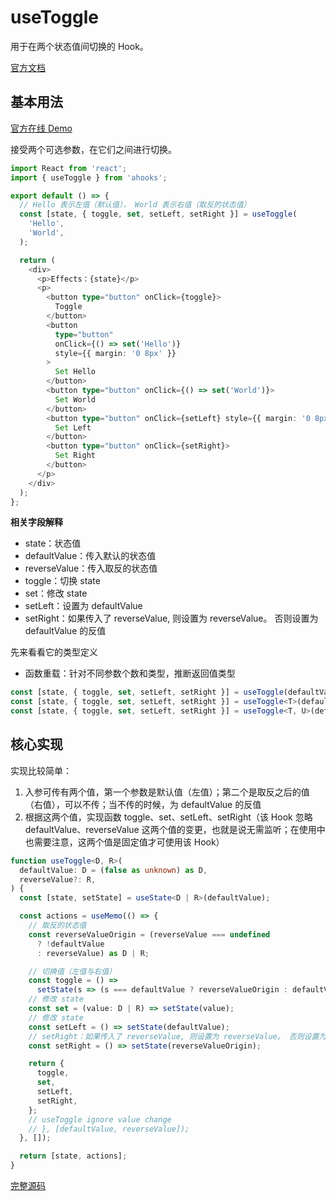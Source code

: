 # useToggle

用于在两个状态值间切换的 Hook。

[官方文档](https://ahooks.js.org/zh-CN/hooks/use-toggle)

## 基本用法

[官方在线 Demo](https://ahooks.js.org/~demos/usesetstate-demo2/)

接受两个可选参数，在它们之间进行切换。

```ts
import React from 'react';
import { useToggle } from 'ahooks';

export default () => {
  // Hello 表示左值（默认值）， World 表示右值（取反的状态值）
  const [state, { toggle, set, setLeft, setRight }] = useToggle(
    'Hello',
    'World',
  );

  return (
    <div>
      <p>Effects：{state}</p>
      <p>
        <button type="button" onClick={toggle}>
          Toggle
        </button>
        <button
          type="button"
          onClick={() => set('Hello')}
          style={{ margin: '0 8px' }}
        >
          Set Hello
        </button>
        <button type="button" onClick={() => set('World')}>
          Set World
        </button>
        <button type="button" onClick={setLeft} style={{ margin: '0 8px' }}>
          Set Left
        </button>
        <button type="button" onClick={setRight}>
          Set Right
        </button>
      </p>
    </div>
  );
};
```

**相关字段解释**

- state：状态值
- defaultValue：传入默认的状态值
- reverseValue：传入取反的状态值
- toggle：切换 state
- set：修改 state
- setLeft：设置为 defaultValue
- setRight：如果传入了 reverseValue, 则设置为 reverseValue。 否则设置为 defaultValue 的反值

先来看看它的类型定义

- 函数重载：针对不同参数个数和类型，推断返回值类型

```ts
const [state, { toggle, set, setLeft, setRight }] = useToggle(defaultValue?: boolean);
const [state, { toggle, set, setLeft, setRight }] = useToggle<T>(defaultValue: T);
const [state, { toggle, set, setLeft, setRight }] = useToggle<T, U>(defaultValue: T, reverseValue: U);
```

## 核心实现

实现比较简单：

1. 入参可传有两个值，第一个参数是默认值（左值）；第二个是取反之后的值（右值），可以不传；当不传的时候，为 defaultValue 的反值
2. 根据这两个值，实现函数 toggle、set、setLeft、setRight（该 Hook 忽略 defaultValue、reverseValue 这两个值的变更，也就是说无需监听；在使用中也需要注意，这两个值是固定值才可使用该 Hook）

```ts
function useToggle<D, R>(
  defaultValue: D = (false as unknown) as D,
  reverseValue?: R,
) {
  const [state, setState] = useState<D | R>(defaultValue);

  const actions = useMemo(() => {
    // 取反的状态值
    const reverseValueOrigin = (reverseValue === undefined
      ? !defaultValue
      : reverseValue) as D | R;

    // 切换值（左值与右值）
    const toggle = () =>
      setState(s => (s === defaultValue ? reverseValueOrigin : defaultValue));
    // 修改 state
    const set = (value: D | R) => setState(value);
    // 修改 state
    const setLeft = () => setState(defaultValue);
    // setRight：如果传入了 reverseValue, 则设置为 reverseValue。 否则设置为 defaultValue 的反值
    const setRight = () => setState(reverseValueOrigin);

    return {
      toggle,
      set,
      setLeft,
      setRight,
    };
    // useToggle ignore value change
    // }, [defaultValue, reverseValue]);
  }, []);

  return [state, actions];
}
```

[完整源码](https://github.com/alibaba/hooks/blob/v3.7.4/packages/hooks/src/useToggle/index.ts)
